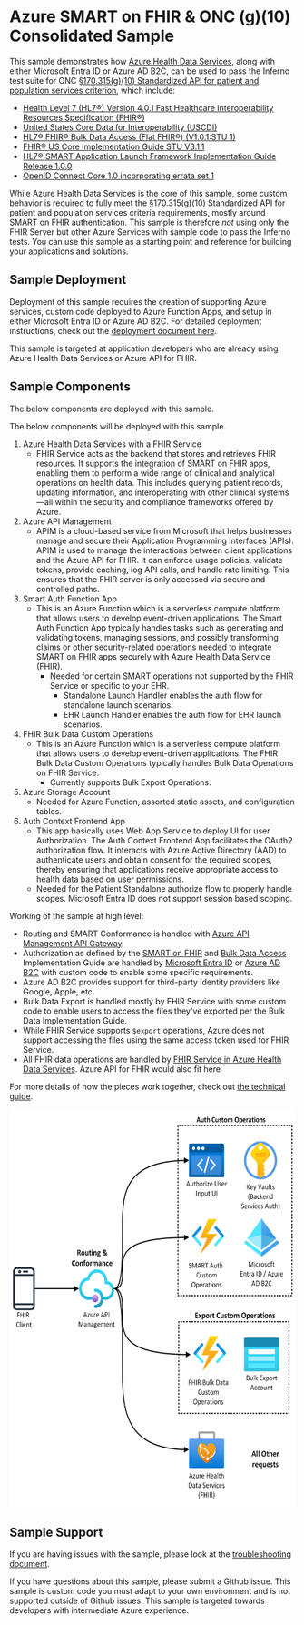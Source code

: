 # Azure SMART on FHIR & ONC (g)(10) Consolidated Sample

This sample demonstrates how [Azure Health Data Services](https://www.healthit.gov/test-method/standardized-api-patient-and-population-services#ccg), along with either Microsoft Entra ID or Azure AD B2C, can be used to pass the Inferno test suite for ONC [§170.315(g)(10) Standardized API for patient and population services criterion](https://www.healthit.gov/test-method/standardized-api-patient-and-population-services#ccg), which include:
- [Health Level 7 (HL7®) Version 4.0.1 Fast Healthcare Interoperability Resources Specification (FHIR®)](http://hl7.org/fhir/directory.html)
- [United States Core Data for Interoperability (USCDI)](https://www.healthit.gov/isa/us-core-data-interoperability-uscdi)
- [HL7® FHIR® Bulk Data Access (Flat FHIR®) (V1.0.1:STU 1)](https://hl7.org/fhir/uv/bulkdata/STU1.0.1/)
- [FHIR® US Core Implementation Guide STU V3.1.1](http://hl7.org/fhir/us/core/STU3.1.1/)
- [HL7® SMART Application Launch Framework Implementation Guide Release 1.0.0](https://hl7.org/fhir/smart-app-launch/1.0.0/)
- [OpenID Connect Core 1.0 incorporating errata set 1](https://openid.net/specs/openid-connect-core-1_0.html)

While Azure Health Data Services is the core of this sample, some custom behavior is required to fully meet the §170.315(g)(10) Standardized API for patient and population services criteria requirements, mostly around SMART on FHIR authentication. This sample is therefore *not* using only the FHIR Server but other Azure Services with sample code to pass the Inferno tests. You can use this sample as a starting point and reference for building your applications and solutions.

## Sample Deployment

Deployment of this sample requires the creation of supporting Azure services, custom code deployed to Azure Function Apps, and setup in either Microsoft Entra ID or Azure AD B2C. For detailed deployment instructions, check out the [deployment document here](./docs/deployment.md).

This sample is targeted at application developers who are already using Azure Health Data Services or Azure API for FHIR.

## Sample Components

The below components are deployed with this sample. 

The below components will be deployed with this sample.
1. Azure Health Data Services with a FHIR Service
    - FHIR Service acts as the backend that stores and retrieves FHIR resources. It supports the integration of SMART on FHIR apps, enabling them to perform a wide range of clinical and analytical operations on health data. This includes querying patient records, updating information, and interoperating with other clinical systems—all within the security and compliance frameworks offered by Azure.
2. Azure API Management
    - APIM is a cloud-based service from Microsoft that helps businesses manage and secure their Application Programming Interfaces (APIs). APIM is used to manage the interactions between client applications and the Azure API for FHIR. It can enforce usage policies, validate tokens, provide caching, log API calls, and handle rate limiting. This ensures that the FHIR server is only accessed via secure and controlled paths.
3. Smart Auth Function App
    - This is an Azure Function which is a serverless compute platform that allows users to develop event-driven applications. The Smart Auth Function App typically handles tasks such as generating and validating tokens, managing sessions, and possibly transforming claims or other security-related operations needed to integrate SMART on FHIR apps securely with Azure Health Data Service (FHIR).
        - Needed for certain SMART operations not supported by the FHIR Service or specific to your EHR.
            - Standalone Launch Handler enables the auth flow for standalone launch scenarios.
            - EHR Launch Handler enables the auth flow for EHR launch scenarios.
4. FHIR Bulk Data Custom Operations
    - This is an Azure Function which is a serverless compute platform that allows users to develop event-driven applications. The FHIR Bulk Data Custom Operations typically handles Bulk Data Operations on FHIR Service.   
        - Currently supports Bulk Export Operations.          
5. Azure Storage Account
    - Needed for Azure Function, assorted static assets, and configuration tables.
6. Auth Context Frontend App
    - This app basically uses Web App Service to deploy UI for user Authorization. The Auth Context Frontend App facilitates the OAuth2 authorization flow. It interacts with Azure Active Directory (AAD) to authenticate users and obtain consent for the required scopes, thereby ensuring that applications receive appropriate access to health data based on user permissions.
     - Needed for the Patient Standalone authorize flow to properly handle scopes. Microsoft Entra ID does not support session based scoping.


Working of the sample at high level:

- Routing and SMART Conformance is handled with [Azure API Management API Gateway](https://learn.microsoft.com/azure/api-management/api-management-gateways-overview).
- Authorization as defined by the [SMART on FHIR](https://hl7.org/fhir/smart-app-launch/1.0.0/index.html) and [Bulk Data Access](https://hl7.org/fhir/uv/bulkdata/STU1.0.1/authorization/index.html) Implementation Guide are handled by [Microsoft Entra ID](https://learn.microsoft.com/en-us/entra/fundamentals/whatis) or [Azure AD B2C](https://learn.microsoft.com/en-us/azure/active-directory-b2c/overview) with custom code to enable some specific requirements. 
- Azure AD B2C provides support for third-party identity providers like Google, Apple, etc.
- Bulk Data Export is handled mostly by FHIR Service with some custom code to enable users to access the files they've exported per the Bulk Data Implementation Guide.
- While FHIR Service supports `$export` operations, Azure does not support accessing the files using the same access token used for FHIR Service.
- All FHIR data operations are handled by [FHIR Service in Azure Health Data Services](https://learn.microsoft.com/azure/healthcare-apis/fhir/overview). Azure API for FHIR would also fit here

For more details of how the pieces work together, check out [the technical guide](./docs/technical-guide.md).

<img src="./docs/images/overview-architecture.png" height="700" >

## Sample Support

If you are having issues with the sample, please look at the [troubleshooting document](./docs/troubleshooting.md).

If you have questions about this sample, please submit a Github issue. This sample is custom code you must adapt to your own environment and is not supported outside of Github issues. This sample is targeted towards developers with intermediate Azure experience.
